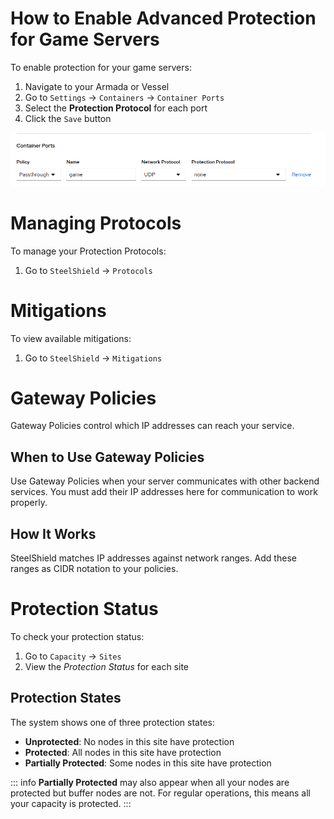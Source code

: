# How to Enable Advanced Protection for Game Servers

To enable protection for your game servers:

1. Navigate to your Armada or Vessel
2. Go to `Settings` → `Containers` → `Container Ports`
3. Select the **Protection Protocol** for each port
4. Click the `Save` button

![Screenshot of the Container Ports settings page showing how to select a Protection Protocol for each port.](images/ports.png)

# Managing Protocols

To manage your Protection Protocols:

1. Go to `SteelShield` → `Protocols`

# Mitigations

To view available mitigations:

1. Go to `SteelShield` → `Mitigations`

# Gateway Policies

Gateway Policies control which IP addresses can reach your service.

## When to Use Gateway Policies

Use Gateway Policies when your server communicates with other backend services. You must add their IP addresses here for communication to work properly.

## How It Works

SteelShield matches IP addresses against network ranges. Add these ranges as CIDR notation to your policies.

# Protection Status

To check your protection status:

1. Go to `Capacity` → `Sites`
2. View the *Protection Status* for each site

## Protection States

The system shows one of three protection states:

- **Unprotected**: No nodes in this site have protection
- **Protected**: All nodes in this site have protection  
- **Partially Protected**: Some nodes in this site have protection

::: info
**Partially Protected** may also appear when all your nodes are protected but buffer nodes are not. For regular operations, this means all your capacity is protected.
:::
